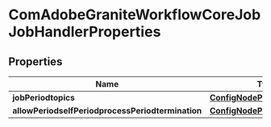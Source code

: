 
# ComAdobeGraniteWorkflowCoreJobJobHandlerProperties

## Properties
Name | Type | Description | Notes
------------ | ------------- | ------------- | -------------
**jobPeriodtopics** | [**ConfigNodePropertyArray**](ConfigNodePropertyArray.md) |  |  [optional]
**allowPeriodselfPeriodprocessPeriodtermination** | [**ConfigNodePropertyBoolean**](ConfigNodePropertyBoolean.md) |  |  [optional]




